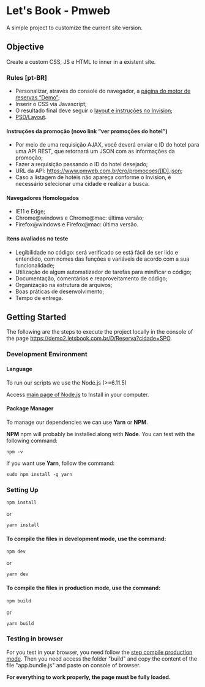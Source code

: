 # Let's Book - Pmweb

A simple project to customize the current site version.

## Objective

Create a custom CSS, JS e HTML to inner in a existent site.

### Rules [pt-BR]

* Personalizar, através do console do navegador, a [página do motor de reservas “Demo”](https://demo2.letsbook.com.br/D/Reserva?cidade=SPO);
* Inserir o CSS via Javascript;
* O resultado final deve seguir o [layout e instruções no Invision](https://invis.io/X5BHNPZ78);
* [PSD/Layout](https://drive.google.com/drive/folders/0B38p73G5KzgKeTUwMGxvcDhySWc?usp=sharing).

#### Instruções da promoção (novo link “ver promoções do hotel”)

* Por meio de uma requisição AJAX, você deverá enviar o ID do hotel para uma API REST, que retornará um JSON com as informações da promoção;
* Fazer a requisição passando o ID do hotel desejado;
* URL da API: https://www.pmweb.com.br/cro/promocoes/[ID].json;
* Caso a listagem de hotéis não apareça conforme o Invision, é necessário selecionar uma cidade e realizar a busca.

#### Navegadores Homologados

* IE11 e Edge;
* Chrome@windows e Chrome@mac: última versão;
* Firefox@windows e Firefox@mac: última versão.

#### Itens avaliados no teste

* Legibilidade no código: será verificado se está fácil de ser lido e entendido, com nomes das funções e variáveis de acordo com a sua funcionalidade;
* Utilização de algum automatizador de tarefas para minificar o código;
* Documentação, comentários e reaproveitamento de código;
* Organização na estrutura de arquivos;
* Boas práticas de desenvolvimento;
* Tempo de entrega.

## Getting Started

The following are the steps to execute the project locally in the console of the page https://demo2.letsbook.com.br/D/Reserva?cidade=SPO.

### Development Environment

#### Language

To run our scripts we use the Node.js (>=6.11.5)

Access [main page of Node.js](https://nodejs.org/en/download/) to Install in your computer.

#### Package Manager

To manage our dependencies we can use **Yarn** or **NPM**.

**NPM** npm will probably be installed along with **Node**. You can test with the following command:
```
npm -v
```

If you want use **Yarn**, follow the command:
```
sudo npm install -g yarn
```

### Setting Up

```
npm install
```
or
```
yarn install
```

#### To compile the files in development mode, use the command:
```
npm dev
```
or
```
yarn dev
```

#### To compile the files in production mode, use the command:
```
npm build
```
or
```
yarn build
```
### Testing in browser
For you test in your browser, you need follow the [step compile production mode](#to-compile-the-files-in-production-mode-use-the-command). Then you need access the folder "build" and copy the content of the file "app.bundle.js" and paste on console of browser.

**For everything to work properly, the page must be fully loaded.**
